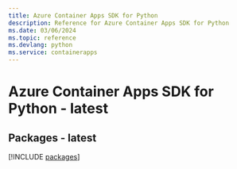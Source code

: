 ```yaml
---
title: Azure Container Apps SDK for Python
description: Reference for Azure Container Apps SDK for Python
ms.date: 03/06/2024
ms.topic: reference
ms.devlang: python
ms.service: containerapps
---
```

# Azure Container Apps SDK for Python - latest
## Packages - latest
[!INCLUDE [packages](container-apps-index.md)]